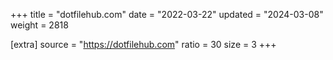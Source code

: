 +++
title = "dotfilehub.com"
date = "2022-03-22"
updated = "2024-03-08"
weight = 2818

[extra]
source = "https://dotfilehub.com"
ratio = 30
size = 3
+++
